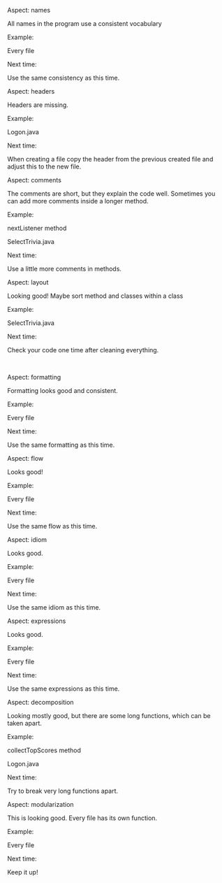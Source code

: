 Aspect: names

All names in the program use a consistent vocabulary

Example: 

Every file

Next time:

Use the same consistency as this time.



Aspect: headers

Headers are missing.

Example: 

Logon.java

Next time:

When creating a file copy the header from the previous created file and adjust this to the new file.




Aspect: comments

The comments are short, but they explain the code well. Sometimes you can add more comments inside a longer method.

Example: 

nextListener method

SelectTrivia.java

Next time:

Use a little more comments in methods.




Aspect: layout

Looking good! Maybe sort method and classes within a class

Example: 

SelectTrivia.java

Next time:

Check your code one time after cleaning everything.

 
 
 
Aspect: formatting

Formatting looks good and consistent.

Example: 

Every file

Next time:

Use the same formatting as this time.




Aspect: flow

Looks good!

Example:

Every file

Next time:

Use the same flow as this time.




Aspect: idiom

Looks good.

Example:

Every file

Next time:

Use the same idiom as this time.




Aspect: expressions

Looks good.

Example:

Every file

Next time:

Use the same expressions as this time.



Aspect: decomposition

Looking mostly good, but there are some long functions, which can be taken apart.

Example:

collectTopScores method

Logon.java

Next time:

Try to break very long functions apart.




Aspect: modularization

This is looking good. Every file has its own function.

Example:

Every file

Next time:

Keep it up!
